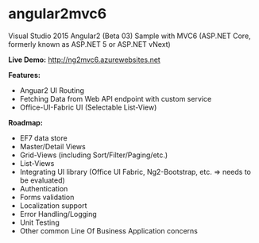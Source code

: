 # angular2mvc6
Visual Studio 2015 Angular2 (Beta 03) Sample with MVC6 (ASP.NET Core, formerly known as ASP.NET 5 or ASP.NET vNext)

**Live Demo:** http://ng2mvc6.azurewebsites.net

**Features:**
* Anguar2 UI Routing
* Fetching Data from Web API endpoint with custom service
* Office-UI-Fabric UI (Selectable List-View)


**Roadmap:**
* EF7 data store
* Master/Detail Views
* Grid-Views (including Sort/Filter/Paging/etc.) 
* List-Views
* Integrating UI library (Office UI Fabric, Ng2-Bootstrap, etc. => needs to be evaluated)
* Authentication
* Forms validation
* Localization support
* Error Handling/Logging
* Unit Testing
* Other common Line Of Business Application concerns
